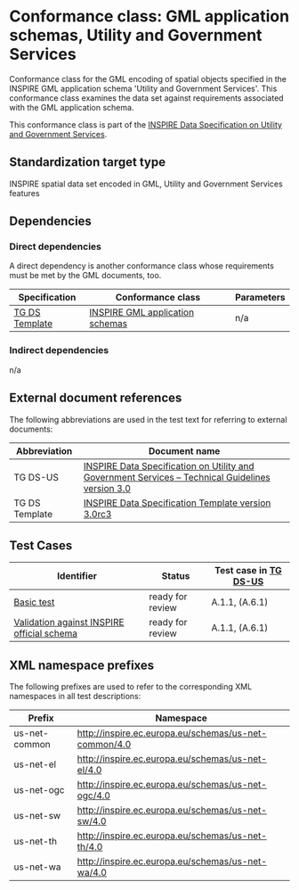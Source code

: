 # Conformance class: GML application schemas, Utility and Government Services

Conformance class for the GML encoding of spatial objects specified in the INSPIRE GML application schema 'Utility and Government Services'. This conformance class examines the data set against requirements associated with the GML application schema.

This conformance class is part of the [INSPIRE Data Specification on Utility and Government Services](../README.md).

## Standardization target type

INSPIRE spatial data set encoded in GML, Utility and Government Services features

## Dependencies

### Direct dependencies

A direct dependency is another conformance class whose requirements must be met by the GML documents, too.

| Specification | Conformance class | Parameters | 
| ------------- | ----------------- | ---------- |
| [TG DS Template](#ref_TG_DS_tmpl) | [INSPIRE GML application schemas](http://inspire.ec.europa.eu/id/ats/data/3.0rc3/schemas) | n/a |

### Indirect dependencies

n/a
 
## External document references

The following abbreviations are used in the test text for referring to external documents:

Abbreviation                     | Document name
-------------------------------- | --------------------------------------------------
TG DS-US <a name="ref_TG_DS_US"></a>   | [INSPIRE Data Specification on Utility and Government Services – Technical Guidelines version 3.0](https://inspire.ec.europa.eu/documents/Data_Specifications/INSPIRE_DataSpecification_US_v3.0.pdf)
TG DS Template <a name="ref_TG_DS_tmpl"></a>   | [INSPIRE Data Specification Template version 3.0rc3](http://inspire.jrc.ec.europa.eu/documents/Data_Specifications/INSPIRE_DataSpecification_Template_v3.0rc3.pdf)

## Test Cases

| Identifier                                                        | Status   | Test case in [TG DS-US](#ref_TG_DS_US)  |
| ----------------------------------------------------------------- | -------- | ------------ |
| [Basic test](./basic.md)  | ready for review  | A.1.1, (A.6.1)  |
| [Validation against INSPIRE official schema](./official-schema-validation.md)  | ready for review  | A.1.1, (A.6.1)  |

## XML namespace prefixes <a name="namespaces"></a>

The following prefixes are used to refer to the corresponding XML namespaces in all test descriptions:

Prefix         | Namespace
-------------- | -------------------------------------------------
us-net-common  | http://inspire.ec.europa.eu/schemas/us-net-common/4.0
us-net-el 	   | http://inspire.ec.europa.eu/schemas/us-net-el/4.0
us-net-ogc 	   | http://inspire.ec.europa.eu/schemas/us-net-ogc/4.0
us-net-sw  	   | http://inspire.ec.europa.eu/schemas/us-net-sw/4.0
us-net-th  	   | http://inspire.ec.europa.eu/schemas/us-net-th/4.0
us-net-wa 	   | http://inspire.ec.europa.eu/schemas/us-net-wa/4.0
